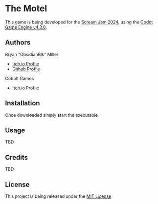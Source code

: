 # The Motel


This game is being developed for the [Scream Jam 2024](https://itch.io/jam/scream-jam-2024), using the [Godot Game Engine v4.3.0](https://godotengine.org/).

## Authors
Bryan "ObsidianBlk" Miller

* [Itch.io Profile](https://obsidianblk.itch.io/)
* [Github Profile](https://github.com/ObsidianBlk)

Cobolt Games

* [Itch.io Profile](https://coboltgames.itch.io/)

## Installation

Once downloaded simply start the executable.

## Usage

TBD


## Credits

TBD


## License

This project is being released under the [MIT License](./LICENSE.md)
